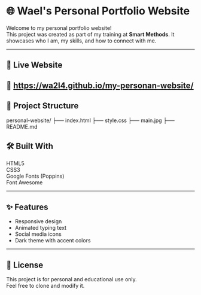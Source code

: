 # 🌐 Wael's Personal Portfolio Website

Welcome to my personal portfolio website!  
This project was created as part of my training at **Smart Methods**. It showcases who I am, my skills, and how to connect with me.

---

## 🚀 Live Website

🔗  https://wa2l4.github.io/my-personan-website/
---

## 📁 Project Structure

personal-website/
├── index.html
├── style.css
├── main.jpg
├── README.md

## 🛠️ Built With

HTML5  
CSS3  
Google Fonts (Poppins)  
Font Awesome  

---

## ✨ Features

- Responsive design  
- Animated typing text  
- Social media icons  
- Dark theme with accent colors  

---

## 📜 License

This project is for personal and educational use only.  
Feel free to clone and modify it.

